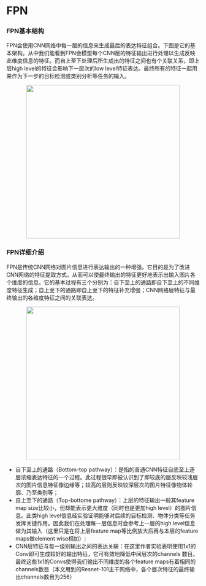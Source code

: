# FPN

### FPN基本结构

FPN会使用CNN网络中每一层的信息来生成最后的表达特征组合。下图是它的基本架构。从中我们能看到FPN会模型每个CNN层的特征输出进行处理以生成反映此维度信息的特征。而自上至下处理后所生成出的特征之间也有个关联关系，即上层high level的特征会影响下一层次的low level特征表达。最终所有的特征一起用来作为下一步的目标检测或类别分析等任务的输入。

<image src="../image/FPN.jpg" weight="550" height="400" style="display:block; margin:0 auto;">

### FPN详细介绍

FPN是传统CNN网络对图片信息进行表达输出的一种增强。它目的是为了改进CNN网络的特征提取方式，从而可以使最终输出的特征更好地表示出输入图片各个维度的信息。它的基本过程有三个分别为：自下至上的通路即自下至上的不同维度特征生成；自上至下的通路即自上至下的特征补充增强；CNN网络层特征与最终输出的各维度特征之间的关联表达。

<image src="../image/FPN-Detail.png" weight="550" height="400" style="display:block; margin:0 auto;">

- 自下至上的通路（Bottom-top pathway）：是指的普通CNN特征自底至上逐层浓缩表达特征的一个过程。此过程很早即被认识到了即较底的层反映较浅层次的图片信息特征像边缘等；较高的层则反映较深层次的图片特征像物体轮廓、乃至类别等；
- 自上至下的通路（Top-bottome pathway）：上层的特征输出一般其feature map size比较小，但却能表示更大维度（同时也是更加high level）的图片信息。此类high level信息经实验证明能够对后续的目标检测、物体分类等任务发挥关键作用。因此我们在处理每一层信息时会参考上一层的high level信息做为其输入（这里只是在将上层feature map等比例放大后再与本层的feature maps做element wise相加）;
- CNN层特征与每一级别输出之间的表达关联：在这里作者实验表明使用1x1的Conv即可生成较好的输出特征，它可有效地降低中间层次的channels 数目。最终这些1x1的Convs使得我们输出不同维度的各个feature maps有着相同的channels数目（本文用到的Resnet-101主干网络中，各个层次特征的最终输出channels数目为256）

